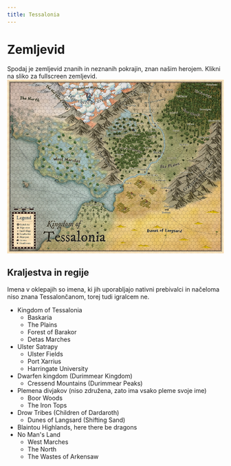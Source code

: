 ```yaml
---
title: Tessalonia
---
```

# Zemljevid
Spodaj je zemljevid znanih in neznanih pokrajin, znan našim herojem. Klikni na sliko za fullscreen zemljevid.
<img class='open-map img-center' src='tessalonia.jpg' alt='Map of Tessalonia'/>


## Kraljestva in regije
Imena v oklepajih so imena, ki jih uporabljajo nativni prebivalci in načeloma niso znana Tessalončanom, torej tudi igralcem ne.

* Kingdom of Tessalonia
  * Baskaria
  * The Plains
  * Forest of Barakor
  * Detas Marches
* Ulster Satrapy
  * Ulster Fields
  * Port Xarrius
  * Harringate University
* Dwarfen kingdom (Durimmear Kingdom)
  * Cressend Mountains (Durimmear Peaks)
* Plemena divjakov (niso združena, zato ima vsako pleme svoje ime)
  * Boor Woods
  * The Iron Tops
* Drow Tribes (Children of Dardaroth)
  * Dunes of Langsard (Shifting Sand)
* Blaintou Highlands, here there be dragons
* No Man's Land
  * West Marches
  * The North
  * The Wastes of Arkensaw

